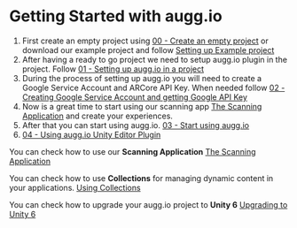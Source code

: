 # Getting Started with augg.io

1. First create an empty project using [00 - Create an empty project](00_create_an_empty_projectsetting_up_auggio_in_a_project.md) or download our example project and follow [Setting up Example project](01_setting_up_auggio_in_a_project.md)  
2. After having a ready to go project we need to setup augg.io plugin in the project. Follow [01 - Setting up augg.io in a project](01_setting_up_auggio_in_a_project.md)  
3. During the process of setting up augg.io you will need to create a Google Service Account and ARCore API Key. When needed follow [02 - Creating Google Service Account and getting Google API Key](02_creating_google_service_account_and_getting_google_api_key.md)  
4. Now is a great time to start using our scanning app [The Scanning Application](The_Scanning_Application.md) and create your experiences.  
5. After that you can start using augg.io. [03 - Start using augg.io](03_start_using_auggio.md)  
6. [04 - Using augg.io Unity Editor Plugin](04_using_auggio_unity_editor_plugin.md)

You can check how to use our **Scanning Application** [The Scanning Application](The_Scanning_Application.md)

You can check how to use **Collections** for managing dynamic content in your applications. [Using Collections](Using_Collections.md)

You can check how to upgrade your augg.io project to **Unity 6** [Upgrading to Unity 6](Upgrading_to_Unity_6.md)

